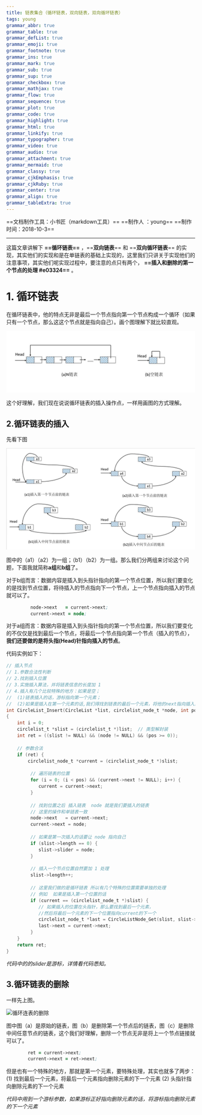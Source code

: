 ```yaml
---
title: 链表集合（循环链表，双向链表，双向循环链表）
tags: young
grammar_abbr: true
grammar_table: true
grammar_defList: true
grammar_emoji: true
grammar_footnote: true
grammar_ins: true
grammar_mark: true
grammar_sub: true
grammar_sup: true
grammar_checkbox: true
grammar_mathjax: true
grammar_flow: true
grammar_sequence: true
grammar_plot: true
grammar_code: true
grammar_highlight: true
grammar_html: true
grammar_linkify: true
grammar_typographer: true
grammar_video: true
grammar_audio: true
grammar_attachment: true
grammar_mermaid: true
grammar_classy: true
grammar_cjkEmphasis: true
grammar_cjkRuby: true
grammar_center: true
grammar_align: true
grammar_tableExtra: true
---
```

==文档制作工具：小书匠（markdown工具）==
==制作人     ：young==
==制作时间：2018-10-3==


----------

这篇文章讲解下 **==循环链表==** ，==**双向链表**== 和 ==**双向循环链表**== 的实现，其实他们的实现和是在单链表的基础上实现的，这里我们只讲关于实现他们的注意事项，其实他们呢实现过程中，要注意的点只有两个， **==插入和删除的第一个节点的处理 #e03324==** 。

# **1. 循环链表**

在循环链表中，他的特点无非是最后一个节点指向第一个节点构成一个循环（如果只有一个节点，那么这这个节点就是指向自己）。画个图理解下就比较直观。

![循环链表](./images/介绍.jpg)

这个好理解，我们现在说说循环链表的插入操作点，一样用画图的方式理解。

## **2.循环链表的插入**

先看下图

![循环链表的插入](./images/循环链表的插入.jpg)

图中的（a1）（a2）为一组；（b1）（b2）为一组。那么我们分两组来讨论这个问题，下面我就简称**a组**和**b组**了。

对于b组而言：数据内容是插入到头指针指向的第一个节点位置，所以我们要变化的是找到节点位置，将待插入的节点指向下一个节点，上一个节点指向插入的节点就可以了。

``` clj
		 node->next   = current->next;
		 current->next = node; 
```

对于a组而言：数据内容是插入到头指针指向的第一个节点位置，所以我们要变化的不仅仅是找到最后一个节点，将最后一个节点指向第一个节点（插入的节点），**我们还要做的是将头指(Head)针指向插入的节点**。

代码实例如下：

``` c
// 插入节点 
// 1.参数合法性判断
// 2.找到插入位置
// 3.实施插入算法，并将链表信息的长度加 1 
// 4.插入有几个比较特殊的地方：如果是空；
//	(1)链表插入的话，游标指向第一个元素；
//	(2)如果是插入在第一个元素的话,我们得找到链表的最后一个元素，将他的next指向插入的元素 
int CircleList_Insert(CircleList *list, circlelist_node_t *node, int pos)
{
	int i = 0;
	circlelist_t *slist = (circlelist_t *)list;  // 类型解封装 
	int ret = ((slist != NULL) && (node != NULL) && (pos >= 0));
	
	// 参数合法
	if (ret) {  
		circlelist_node_t *current = (circlelist_node_t *)slist;
		 
		 // 遍历链表的位置 
		 for (i = 0; (i < pos) && (current->next != NULL); i++) {
		 	current = current->next; 
		 }
		 
		 // 找到位置之后 插入链表  node 就是我们要插入的链表
		 // 这里的操作和单链表一致 
		 node->next   = current->next;
		 current->next = node; 
		 
		 // 如果是第一次插入的话要让 node 指向自己
		 if (slist->length == 0) {
		 	slist->slider = node;
		 } 
		 
		 // 插入一个节点位置自然要加 1 处理 
		 slist->length++;
		  
		 // 这里我们做的是循环链表 所以有几个特殊的位置需要单独的处理
		 // 例如  如果是插入第一个位置的话 
		 if (current == (circlelist_node_t *)slist) {
			// 如果插入的位置在头指针，那么要找到最后一个元素，
			//然后将最后一个元素的下一个位置指向current的下一个 
		 	circlelist_node_t *last = CircleListNode_Get(slist, slist->length - 1);
		 	last->next = current->next;
		 }
	}	
	return ret;
}
```

 _代码中的的slider是游标，详情看代码悉知。_


## **3.循环链表的删除**

一样先上图。

![循环连表的删除](./images/循环链表删除.jpg)

图中图（a）是原始的链表，图（b）是删除第一个节点后的链表，图（c）是删除中间任意节点的链表，这个我们好理解，删除一个节点无非是将上一个节点链接就可以了。

``` clj
		ret = current->next;
		current->next = ret->next;
```

但是也有一个特殊的地方，那就是第一个元素，要特殊处理，其实也就多了两步：
 (1) 找到最后一个元素，将最后一个元素指向删除元素的下一个元素
 (2) 头指针指向删除元素的下一个元素

_代码中用到一个游标参数，如果游标正好指向删除元素的话，将游标指向删除元素的下一个元素_




















